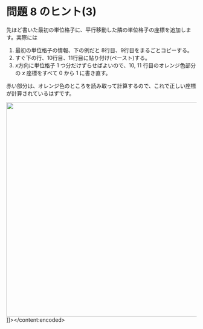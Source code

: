 # 問題 8 のヒント(3)
先ほど書いた最初の単位格子に、平行移動した隣の単位格子の座標を追加します。実際には
<ol>
 	<li>最初の単位格子の情報、下の例だと 8行目、9行目をまるごとコピーする。</li>
 	<li>すぐ下の行、10行目、11行目に貼り付け(ペースト)する。</li>
 	<li><em>x</em>方向に単位格子 1 つ分だけずらせばよいので、10, 11 行目のオレンジ色部分の <em>x</em> 座標をすべて 0 から 1 に書き直す。</li>
</ol>
赤い部分は、オレンジ色のところを読み取って計算するので、これで正しい座標が計算されているはずです。

<a href="http://science.shinshu-u.ac.jp/~tiiyama/wp-content/uploads/2018/07/q8-nn2-1.png"><img class="alignnone size-full wp-image-11738" src="http://science.shinshu-u.ac.jp/~tiiyama/wp-content/uploads/2018/07/q8-nn2-1.png" alt="" width="709" height="566" /></a>]]></content:encoded>

